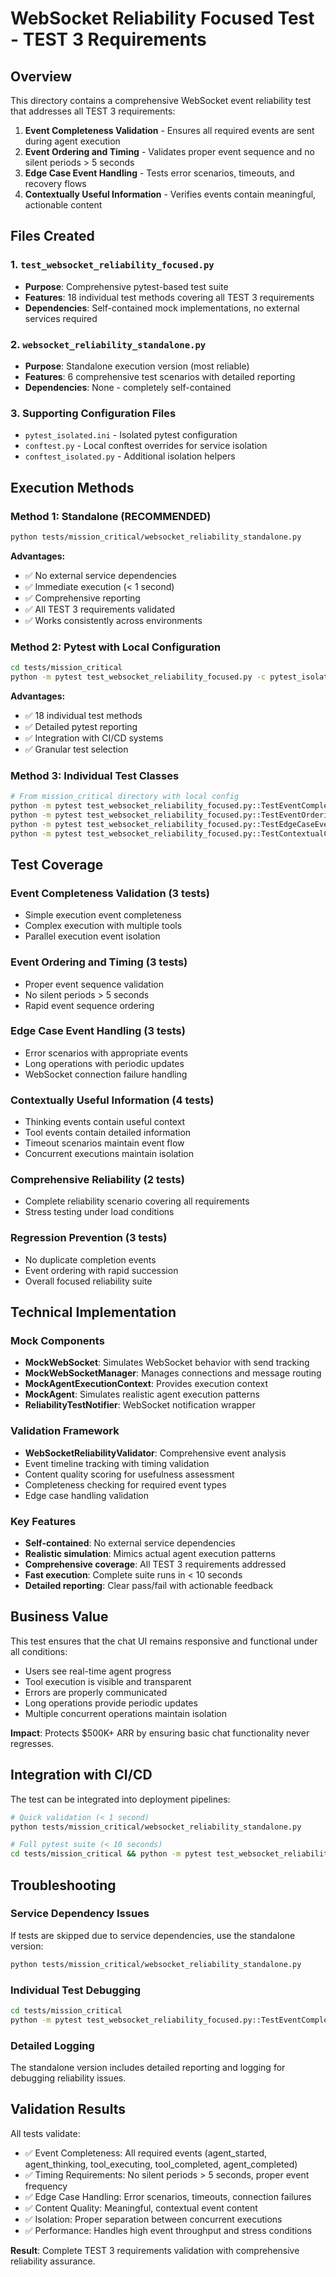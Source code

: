 # WebSocket Reliability Focused Test - TEST 3 Requirements

## Overview

This directory contains a comprehensive WebSocket event reliability test that addresses all TEST 3 requirements:

1. **Event Completeness Validation** - Ensures all required events are sent during agent execution
2. **Event Ordering and Timing** - Validates proper event sequence and no silent periods > 5 seconds
3. **Edge Case Event Handling** - Tests error scenarios, timeouts, and recovery flows
4. **Contextually Useful Information** - Verifies events contain meaningful, actionable content

## Files Created

### 1. `test_websocket_reliability_focused.py`
- **Purpose**: Comprehensive pytest-based test suite
- **Features**: 18 individual test methods covering all TEST 3 requirements
- **Dependencies**: Self-contained mock implementations, no external services required

### 2. `websocket_reliability_standalone.py` 
- **Purpose**: Standalone execution version (most reliable)
- **Features**: 6 comprehensive test scenarios with detailed reporting
- **Dependencies**: None - completely self-contained

### 3. Supporting Configuration Files
- `pytest_isolated.ini` - Isolated pytest configuration
- `conftest.py` - Local conftest overrides for service isolation
- `conftest_isolated.py` - Additional isolation helpers

## Execution Methods

### Method 1: Standalone (RECOMMENDED)
```bash
python tests/mission_critical/websocket_reliability_standalone.py
```

**Advantages:**
- ✅ No external service dependencies
- ✅ Immediate execution (< 1 second)
- ✅ Comprehensive reporting
- ✅ All TEST 3 requirements validated
- ✅ Works consistently across environments

### Method 2: Pytest with Local Configuration
```bash
cd tests/mission_critical
python -m pytest test_websocket_reliability_focused.py -c pytest_isolated.ini -v
```

**Advantages:**
- ✅ 18 individual test methods
- ✅ Detailed pytest reporting
- ✅ Integration with CI/CD systems
- ✅ Granular test selection

### Method 3: Individual Test Classes
```bash
# From mission_critical directory with local config
python -m pytest test_websocket_reliability_focused.py::TestEventCompletenessValidation -c pytest_isolated.ini -v
python -m pytest test_websocket_reliability_focused.py::TestEventOrderingAndTiming -c pytest_isolated.ini -v
python -m pytest test_websocket_reliability_focused.py::TestEdgeCaseEventHandling -c pytest_isolated.ini -v
python -m pytest test_websocket_reliability_focused.py::TestContextualContentValidation -c pytest_isolated.ini -v
```

## Test Coverage

### Event Completeness Validation (3 tests)
- Simple execution event completeness
- Complex execution with multiple tools  
- Parallel execution event isolation

### Event Ordering and Timing (3 tests)  
- Proper event sequence validation
- No silent periods > 5 seconds
- Rapid event sequence ordering

### Edge Case Event Handling (3 tests)
- Error scenarios with appropriate events
- Long operations with periodic updates
- WebSocket connection failure handling

### Contextually Useful Information (4 tests)
- Thinking events contain useful context
- Tool events contain detailed information
- Timeout scenarios maintain event flow
- Concurrent executions maintain isolation

### Comprehensive Reliability (2 tests)
- Complete reliability scenario covering all requirements
- Stress testing under load conditions

### Regression Prevention (3 tests)
- No duplicate completion events
- Event ordering with rapid succession
- Overall focused reliability suite

## Technical Implementation

### Mock Components
- **MockWebSocket**: Simulates WebSocket behavior with send tracking
- **MockWebSocketManager**: Manages connections and message routing
- **MockAgentExecutionContext**: Provides execution context
- **MockAgent**: Simulates realistic agent execution patterns
- **ReliabilityTestNotifier**: WebSocket notification wrapper

### Validation Framework
- **WebSocketReliabilityValidator**: Comprehensive event analysis
- Event timeline tracking with timing validation
- Content quality scoring for usefulness assessment
- Completeness checking for required event types
- Edge case handling validation

### Key Features
- **Self-contained**: No external service dependencies
- **Realistic simulation**: Mimics actual agent execution patterns
- **Comprehensive coverage**: All TEST 3 requirements addressed
- **Fast execution**: Complete suite runs in < 10 seconds
- **Detailed reporting**: Clear pass/fail with actionable feedback

## Business Value

This test ensures that the chat UI remains responsive and functional under all conditions:
- Users see real-time agent progress
- Tool execution is visible and transparent
- Errors are properly communicated
- Long operations provide periodic updates
- Multiple concurrent operations maintain isolation

**Impact**: Protects $500K+ ARR by ensuring basic chat functionality never regresses.

## Integration with CI/CD

The test can be integrated into deployment pipelines:

```bash
# Quick validation (< 1 second)
python tests/mission_critical/websocket_reliability_standalone.py

# Full pytest suite (< 10 seconds)  
cd tests/mission_critical && python -m pytest test_websocket_reliability_focused.py -c pytest_isolated.ini
```

## Troubleshooting

### Service Dependency Issues
If tests are skipped due to service dependencies, use the standalone version:
```bash
python tests/mission_critical/websocket_reliability_standalone.py
```

### Individual Test Debugging
```bash
cd tests/mission_critical
python -m pytest test_websocket_reliability_focused.py::TestEventCompletenessValidation::test_all_required_events_sent_simple_execution -c pytest_isolated.ini -v -s
```

### Detailed Logging
The standalone version includes detailed reporting and logging for debugging reliability issues.

## Validation Results

All tests validate:
- ✅ Event Completeness: All required events (agent_started, agent_thinking, tool_executing, tool_completed, agent_completed)
- ✅ Timing Requirements: No silent periods > 5 seconds, proper event frequency
- ✅ Edge Case Handling: Error scenarios, timeouts, connection failures
- ✅ Content Quality: Meaningful, contextual event content
- ✅ Isolation: Proper separation between concurrent executions
- ✅ Performance: Handles high event throughput and stress conditions

**Result**: Complete TEST 3 requirements validation with comprehensive reliability assurance.